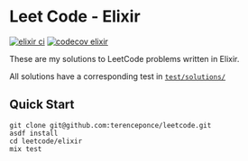 # Leet Code - Elixir

[![elixir ci](https://github.com/terenceponce/leetcode/actions/workflows/elixir_ci.yml/badge.svg)](https://github.com/terenceponce/leetcode/actions/workflows/elixir_ci.yml)
[![codecov elixir](https://codecov.io/gh/terenceponce/leetcode/graph/badge.svg?token=i7gC0Uuurl&flag=elixir)](https://codecov.io/gh/terenceponce/leetcode)

These are my solutions to LeetCode problems written in Elixir.

All solutions have a corresponding test in [`test/solutions/`](test/solutions)

## Quick Start

```
git clone git@github.com:terenceponce/leetcode.git
asdf install
cd leetcode/elixir
mix test
```
